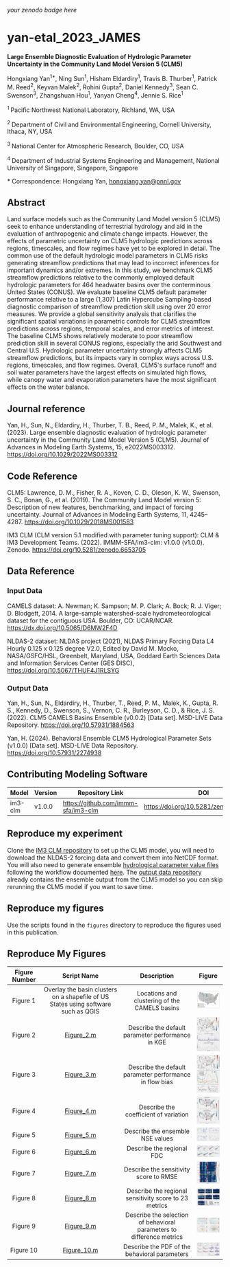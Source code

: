 _your zenodo badge here_

# yan-etal_2023_JAMES

**Large Ensemble Diagnostic Evaluation of Hydrologic Parameter Uncertainty in the Community Land Model Version 5 (CLM5)**

Hongxiang Yan<sup>1\*</sup>, Ning Sun<sup>1</sup>, Hisham Eldardiry<sup>1</sup>, Travis B. Thurber<sup>1</sup>, Patrick M. Reed<sup>2</sup>, Keyvan Malek<sup>2</sup>, Rohini Gupta<sup>2</sup>, Daniel Kennedy<sup>3</sup>, Sean C. Swenson<sup>3</sup>, Zhangshuan Hou<sup>1</sup>, Yanyan Cheng<sup>4</sup>, Jennie S. Rice<sup>1</sup>

<sup>1 </sup> Pacific Northwest National Laboratory, Richland, WA, USA

<sup>2 </sup> Department of Civil and Environmental Engineering, Cornell University, Ithaca, NY, USA

<sup>3 </sup> National Center for Atmospheric Research, Boulder, CO, USA

<sup>4 </sup> Department of Industrial Systems Engineering and Management, National University of Singapore, Singapore, Singapore


\* Correspondence: Hongxiang Yan, hongxiang.yan@pnnl.gov

## Abstract
Land surface models such as the Community Land Model version 5 (CLM5) seek to enhance understanding of terrestrial hydrology and aid in the evaluation of anthropogenic and climate change impacts. However, the effects of parametric uncertainty on CLM5 hydrologic predictions across regions, timescales, and flow regimes have yet to be explored in detail. The common use of the default hydrologic model parameters in CLM5 risks generating streamflow predictions that may lead to incorrect inferences for important dynamics and/or extremes. In this study, we benchmark CLM5 streamflow predictions relative to the commonly employed default hydrologic parameters for 464 headwater basins over the conterminous United States (CONUS). We evaluate baseline CLM5 default parameter performance relative to a large (1,307) Latin Hypercube Sampling-based diagnostic comparison of streamflow prediction skill using over 20 error measures. We provide a global sensitivity analysis that clarifies the significant spatial variations in parametric controls for CLM5 streamflow predictions across regions, temporal scales, and error metrics of interest. The baseline CLM5 shows relatively moderate to poor streamflow prediction skill in several CONUS regions, especially the arid Southwest and Central U.S. Hydrologic parameter uncertainty strongly affects CLM5 streamflow predictions, but its impacts vary in complex ways across U.S. regions, timescales, and flow regimes. Overall, CLM5's surface runoff and soil water parameters have the largest effects on simulated high flows, while canopy water and evaporation parameters have the most significant effects on the water balance.

## Journal reference
Yan, H., Sun, N., Eldardiry, H., Thurber, T. B., Reed, P. M., Malek, K., et al. (2023). Large ensemble diagnostic evaluation of hydrologic parameter uncertainty in the Community Land Model Version 5 (CLM5). Journal of Advances in Modeling Earth Systems, 15, e2022MS003312. https://doi.org/10.1029/2022MS003312

## Code Reference

CLM5:
Lawrence, D. M., Fisher, R. A., Koven, C. D., Oleson, K. W., Swenson, S. C., Bonan, G., et al. (2019). The Community Land Model version 5: Description of new features, benchmarking, and impact of forcing uncertainty. Journal of Advances in Modeling Earth Systems, 11, 4245– 4287. https://doi.org/10.1029/2018MS001583

IM3 CLM (CLM version 5.1 modified with parameter tuning support):
CLM & IM3 Development Teams. (2022). IMMM-SFA/im3-clm: v1.0.0 (v1.0.0). Zenodo. https://doi.org/10.5281/zenodo.6653705

## Data Reference

### Input Data

CAMELS dataset:
A. Newman; K. Sampson; M. P. Clark; A. Bock; R. J. Viger; D. Blodgett, 2014. A large-sample watershed-scale hydrometeorological dataset for the contiguous USA. Boulder, CO: UCAR/NCAR. https://dx.doi.org/10.5065/D6MW2F4D

NLDAS-2 dataset:
NLDAS project (2021), NLDAS Primary Forcing Data L4 Hourly 0.125 x 0.125 degree V2.0, Edited by David M. Mocko, NASA/GSFC/HSL, Greenbelt, Maryland, USA, Goddard Earth Sciences Data and Information Services Center (GES DISC), https://doi.org/10.5067/THUF4J1RLSYG

### Output Data

Yan, H., Sun, N., Eldardiry, H., Thurber, T., Reed, P. M., Malek, K., Gupta, R. S., Kennedy, D., Swenson, S., Vernon, C. R., Burleyson, C. D., & Rice, J. S. (2022). CLM5 CAMELS Basins Ensemble (v0.0.2) [Data set]. MSD-LIVE Data Repository. https://doi.org/10.57931/1884563

Yan, H. (2024). Behavioral Ensemble CLM5 Hydrological Parameter Sets (v1.0.0) [Data set]. MSD-LIVE Data Repository. https://doi.org/10.57931/2274938

## Contributing Modeling Software

| Model   | Version | Repository Link | DOI |
|---------|---------|-----------------|-----|
| im3-clm | v1.0.0  | https://github.com/immm-sfa/im3-clm | https://doi.org/10.5281/zenodo.6653705 |

## Reproduce my experiment

Clone the [IM3 CLM repository](https://github.com/IMMM-SFA/im3-clm) to set up the CLM5 model, you will need to download the NLDAS-2 forcing data and convert them into NetCDF format. You will also need to generate ensemble [hydrological parameter value files](https://doi.org/10.57931/2274938) following the workflow documented [here](https://github.com/IMMM-SFA/clm_hydroparameter_calibration). The [output data repository](https://doi.org/10.57931/1922953) already contains the ensemble output from the CLM5 model so you can skip rerunning the CLM5 model if you want to save time.

## Reproduce my figures

Use the scripts found in the `figures` directory to reproduce the figures used in this publication.

## Reproduce My Figures
| Figure Number | Script Name | Description | Figure |
|:-------------:|:-----------:|:-----------:|:------:|
| Figure 1      | Overlay the basin clusters on a shapefile of US States using software such as QGIS | Locations and clustering of the CAMELS basins | <a href="./figures/Figure 1.png"><img width="100" src="./figures/Figure 1.png"/></a> |
| Figure 2      | [Figure_2.m](./figures/Figure_2.m) | Describe the default parameter performance in KGE | <a href="./figures/Figure 2.png"><img width="100" src="./figures/Figure 2.png"/></a> |
| Figure 3      | [Figure_3.m](./figures/Figure_3.m) | Describe the default parameter performance in flow bias | <a href="./figures/Figure 3.png"><img width="100" src="./figures/Figure 3.png"/></a> |
| Figure 4      | [Figure_4.m](./figures/Figure_4.m) | Describe the coefficient of variation  | <a href="./figures/Figure 4.png"><img width="100" src="./figures/Figure 4.png"/></a> |
| Figure 5      | [Figure_5.m](./figures/Figure_5.m) | Describe the ensemble NSE values | <a href="./figures/Figure 5.png"><img width="100" src="./figures/Figure 5.png"/></a> |
| Figure 6      | [Figure_6.m](./figures/Figure_6.m) | Describe the regional FDC | <a href="./figures/Figure 6.png"><img width="100" src="./figures/Figure 6.png"/></a> |
| Figure 7      | [Figure_7.m](./figures/Figure_7.m) | Describe the sensitivity score to RMSE | <a href="./figures/Figure 7.png"><img width="100" src="./figures/Figure 7.png"/></a> |
| Figure 8      | [Figure_8.m](./figures/Figure_8.m) | Describe the regional sensitivity score to 23 metrics | <a href="./figures/Figure 8.png"><img width="100" src="./figures/Figure 8.png"/></a> |
| Figure 9      | [Figure_9.m](./figures/Figure_9.m) | Describe the selection of behavioral parameters to difference metrics | <a href="./figures/Figure 9.png"><img width="100" src="./figures/Figure 9.png"/></a> |
| Figure 10      | [Figure_10.m](./figures/Figure_10.m) | Describe the PDF of the behavioral parameters | <a href="./figures/Figure 10.png"><img width="100" src="./figures/Figure 10.png"/></a> |
